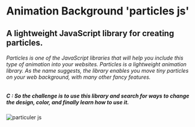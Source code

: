 # Animation Background 'particles js'
## A lightweight JavaScript library for creating particles.
###### Particles is one of the JavaScript libraries that will help you include this type of animation into your websites. Particles is a lightweight animation library. As the name suggests, the library enables you move tiny particles on your web background, with many other fancy features. 
##### C : So the challenge is to use this library and search for ways to change the design, color, and finally learn how to use it.


![particuler js](https://user-images.githubusercontent.com/86536189/182706632-d34917bf-9d9e-4c63-bdc9-d6dc1143c384.jpg)
